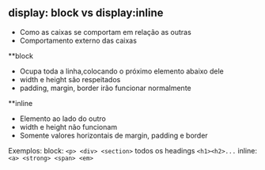 ## display: block vs display:inline

- Como as caixas se comportam em relação as outras
- Comportamento externo das caixas

**block
- Ocupa toda a linha,colocando o próximo elemento abaixo dele
- width e height são respeitados
- padding, margin, border irão funcionar normalmente  

**inline
- Elemento ao lado do outro
- width e height não funcionam
- Somente valores horizontais de margin, padding e border

Exemplos:
block: `<p> <div> <section>` todos os headings `<h1><h2>...`
inline: `<a> <strong> <span> <em>`